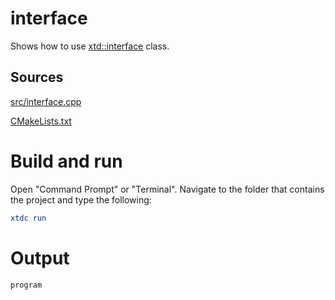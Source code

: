 # interface

Shows how to use [xtd::interface](https://codedocs.xyz/gammasoft71/xtd/classxtd_1_1interface.html) class.

## Sources

[src/interface.cpp](src/interface.cpp)

[CMakeLists.txt](CMakeLists.txt)

# Build and run

Open "Command Prompt" or "Terminal". Navigate to the folder that contains the project and type the following:

```cmake
xtdc run
```

# Output

```
program
```
